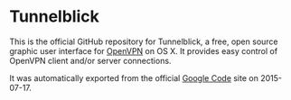 # Tunnelblick

This is the official GitHub repository for Tunnelblick, a free, open source graphic user interface for [OpenVPN](https://openvpn.net/index.php/open-source.html) on OS X. It provides easy control of OpenVPN client and/or server connections.

It was automatically exported from the official [Google Code](https://code.google.com/p/tunnelblick) site on 2015-07-17.
